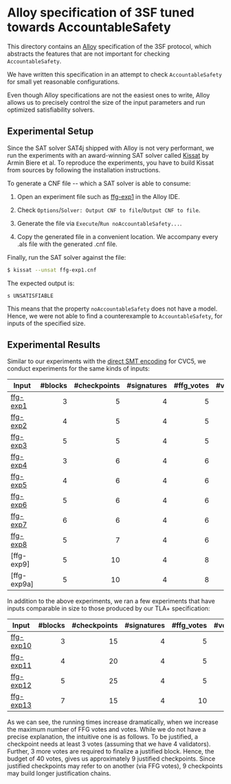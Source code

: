 # Alloy specification of 3SF tuned towards AccountableSafety

This directory contains an [Alloy][] specification of the 3SF protocol, which
abstracts the features that are not important for checking `AccountableSafety`.

We have written this specification in an attempt to check `AccountableSafety`
for small yet reasonable configurations.

Even though Alloy specifications are not the easiest ones to write, Alloy allows
us to precisely control the size of the input parameters and run optimized
satisfiability solvers.

## Experimental Setup

Since the SAT solver SAT4j shipped with Alloy is not very performant, we run the
experiments with an award-winning SAT solver called [Kissat][] by Armin Biere et
al. To reproduce the experiments, you have to build Kissat from sources by
following the installation instructions.

To generate a CNF file -- which a SAT solver is able to consume:

 1. Open an experiment file such as [ffg-exp1][] in the Alloy IDE.
 
 1. Check `Options`/`Solver: Output CNF to file`/`Output CNF to file`.
 
 1. Generate the file via `Execute`/`Run noAccountableSafety...`.
 
 1. Copy the generated file in a convenient location. We accompany every .als
    file with the generated .cnf file.

Finally, run the SAT solver against the file:

```sh
$ kissat --unsat ffg-exp1.cnf
```

The expected output is:

```
s UNSATISFIABLE
```

This means that the property `noAccountableSafety` does not have a model.
Hence, we were not able to find a counterexample to `AccountableSafety`, for inputs of the specified size.

## Experimental Results

Similar to our experiments with the [direct SMT encoding][smt-enc] for CVC5, we
conduct experiments for the same kinds of inputs:

| Input      | #blocks | #checkpoints | #signatures | #ffg_votes | #votes | runtime  | memory  |
|------------|--------:|-------------:|------------:|-----------:|-------:|---------:|--------:|
| [ffg-exp1] |    3    |      5       |      4      |      5     |   12   |  4 sec   |  35 MB  |
| [ffg-exp2] |    4    |      5       |      4      |      5     |   12   | 10 sec   |  40 MB  |
| [ffg-exp3] |    5    |      5       |      4      |      5     |   12   | 15 sec   |  45 MB  |
| [ffg-exp4] |    3    |      6       |      4      |      6     |   15   | 57 sec   |  52 MB  |
| [ffg-exp5] |    4    |      6       |      4      |      6     |   15   | 167 sec  |  55 MB  |
| [ffg-exp6] |    5    |      6       |      4      |      6     |   15   | 245 sec  |  57 MB  |
| [ffg-exp7] |    6    |      6       |      4      |      6     |   15   | 360 sec  |  82 MB  |
| [ffg-exp8] |    5    |      7       |      4      |      6     |   24   | 1h 27m   |  156 MB |
| [ffg-exp9] |    5    |      10      |      4      |      8     |   24   | XXX      |  YYY MB |
| [ffg-exp9a] |    5   |      10      |      4      |      8     |   32   | XXX      |  YYY MB |

In addition to the above experiments, we ran a few experiments that have
inputs comparable in size to those produced by our TLA+ specification:

| Input       | #blocks | #checkpoints | #signatures | #ffg_votes | #votes | runtime | memory  |
|-------------|--------:|-------------:|------------:|-----------:|-------:|--------:|--------:|
| [ffg-exp10] |    3    |      15      |      4      |      5     |   12   | 31 sec  | 56 MB   |
| [ffg-exp11] |    4    |      20      |      4      |      5     |   12   | 152 sec | 94 MB   |
| [ffg-exp12] |    5    |      25      |      4      |      5     |   12   | 234 sec | 117 MB  |
| [ffg-exp13] |    7    |      15      |      4      |      10    |   40   | >10 days | 300 MB  |

As we can see, the running times increase dramatically, when we increase the
maximum number of FFG votes and votes. While we do not have a precise
explanation, the intuitive one is as follows. To be justified, a checkpoint
needs at least 3 votes (assuming that we have 4 validators). Further, 3 more
votes are required to finalize a justified block. Hence, the budget of 40 votes,
gives us approximately 9 justified checkpoints. Since justified checkpoints may
refer to on another (via FFG votes), 9 checkpoints may build longer
justification chains.

<!-- References -->

[Alloy]: https://alloytools.org/
[Kissat]: https://github.com/arminbiere/kissat
[smt-enc]: ../spec3c-smt/README.md
[ffg-exp1]: ./ffg-exp1.als
[ffg-exp2]: ./ffg-exp2.als
[ffg-exp3]: ./ffg-exp3.als
[ffg-exp4]: ./ffg-exp4.als
[ffg-exp5]: ./ffg-exp5.als
[ffg-exp6]: ./ffg-exp6.als
[ffg-exp7]: ./ffg-exp7.als
[ffg-exp8]: ./ffg-exp8.als
[ffg-exp10]: ./ffg-exp10.als
[ffg-exp11]: ./ffg-exp11.als
[ffg-exp12]: ./ffg-exp12.als
[ffg-exp13]: ./ffg-exp13.als
